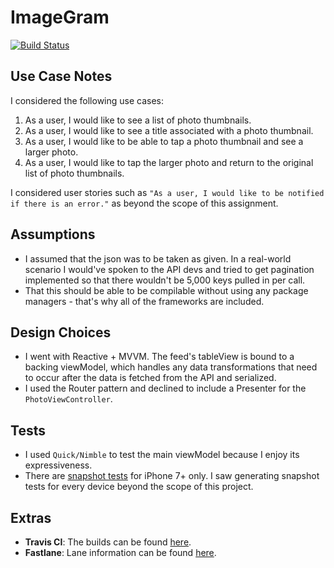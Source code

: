 # ImageGram

[![Build Status](https://travis-ci.org/alonecuzzo/ImageGram.svg?branch=develop)](https://travis-ci.org/alonecuzzo/ImageGram)

## Use Case Notes
I considered the following use cases:

1. As a user, I would like to see a list of photo thumbnails.
2. As a user, I would like to see a title associated with a photo thumbnail.
3. As a user, I would like to be able to tap a photo thumbnail and see a larger photo.
4. As a user, I would like to tap the larger photo and return to the original list of photo thumbnails.

I considered user stories such as `"As a user, I would like to be notified if there is an error."` as beyond the scope of this assignment.

## Assumptions
* I assumed that the json was to be taken as given.  In a real-world scenario I would've spoken to the API devs and tried to get pagination implemented so that there wouldn't be 5,000 keys pulled in per call.  
* That this should be able to be compilable without using any package managers - that's why all of the frameworks are included.

## Design Choices
* I went with Reactive + MVVM.  The feed's tableView is bound to a backing viewModel, which handles any data transformations that need to occur after the data is fetched from the API and serialized.
* I used the Router pattern and declined to include a Presenter for the `PhotoViewController`.

## Tests
* I used `Quick/Nimble` to test the main viewModel because I enjoy its expressiveness.
* There are [snapshot tests](https://github.com/facebook/ios-snapshot-test-case) for iPhone 7+ only.  I saw generating snapshot tests for every device beyond the scope of this project.

## Extras
* **Travis CI**: The builds can be found [here](https://travis-ci.org/alonecuzzo/ImageGram).
* **Fastlane**: Lane information can be found [here](https://github.com/alonecuzzo/ImageGram/tree/develop/fastlane).
